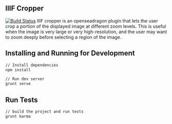 ## IIIF Cropper
[![Build Status](https://travis-ci.org/sul-dlss/iiif-cropper.svg?branch=master)](https://travis-ci.org/sul-dlss/iiif-cropper)
IIIF cropper is an openseadragon plugin that lets the user crop a portion of the displayed image at different zoom levels. This is useful when the image is very large or very high-resolution, and the user may want to zoom deeply before selecting a region of the image.

## Installing and Running for Development

```bash
// Install dependencies
npm install
```

```bash
// Run dev server
grunt serve
```

## Run Tests

```bash
// build the project and run tests
grunt karma
```
